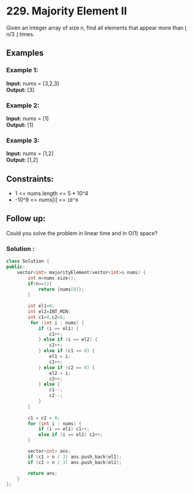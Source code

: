 # 229. Majority Element II

Given an integer array of size n, find all elements that appear more than ⌊ n/3 ⌋ times.

## Examples

### Example 1:

**Input:** nums = [3,2,3]  
**Output:** [3]

### Example 2:

**Input:** nums = [1]  
**Output:** [1]

### Example 3:

**Input:** nums = [1,2]  
**Output:** [1,2]

## Constraints:

- 1 <= nums.length <= 5 * 10^4
- -10^9 <= nums[i] <= `10^9`

## Follow up:

Could you solve the problem in linear time and in O(1) space?


### Solution :

```cpp
class Solution {
public:
    vector<int> majorityElement(vector<int>& nums) {
        int n=nums.size();
        if(n==1){
            return {nums[0]};
        }
        
        int el1=0;
        int el2=INT_MIN;
        int c1=0,c2=0;
         for (int i : nums) {
            if (i == el1) {
                c1++;
            } else if (i == el2) {
                c2++;
            } else if (c1 == 0) {
                el1 = i;
                c1++;
            } else if (c2 == 0) {
                el2 = i;
                c2++;
            } else {
                c1--;
                c2--;
            }
        }
        
        c1 = c2 = 0;
        for (int i : nums) {
            if (i == el1) c1++;
            else if (i == el2) c2++;
        }

        vector<int> ans;
        if (c1 > n / 3) ans.push_back(el1);
        if (c2 > n / 3) ans.push_back(el2);

        return ans;
    }
};
